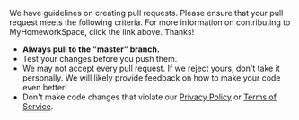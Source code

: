 We have guidelines on creating pull requests. Please ensure that your pull request meets the following criteria. For more information on contributing to MyHomeworkSpace, click the link above. Thanks!

* **Always pull to the "master" branch.**
* Test your changes before you push them.
* We may not accept every pull request. If we reject yours, don't take it personally. We will likely provide feedback on how to make your code even better!
* Don't make code changes that violate our [Privacy Policy](http://legal.myhomework.space/privacy/) or [Terms of Service](http://legal.myhomework.space/terms/).

